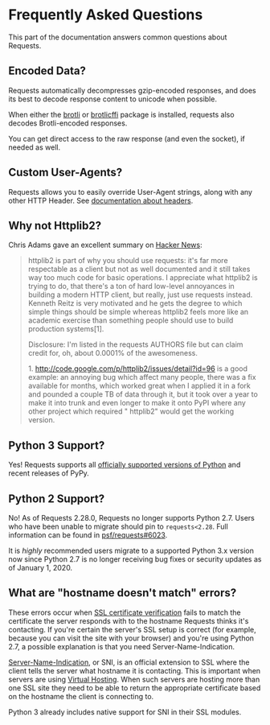 # Frequently Asked Questions

This part of the documentation answers common questions about Requests.

## Encoded Data?

Requests automatically decompresses gzip-encoded responses, and does
its best to decode response content to unicode when possible.

When either the [brotli](https://pypi.org/project/Brotli/) or [brotlicffi](https://pypi.org/project/brotlicffi/)
package is installed, requests also decodes Brotli-encoded responses.

You can get direct access to the raw response (and even the socket),
if needed as well.

## Custom User-Agents?

Requests allows you to easily override User-Agent strings, along with
any other HTTP Header. See [documentation about headers](/user/quickstart#custom-headers).

## Why not Httplib2?

Chris Adams gave an excellent summary on
[Hacker News](http://news.ycombinator.com/item?id=2884406):

> httplib2 is part of why you should use requests: it's far more respectable
> as a client but not as well documented and it still takes way too much code
> for basic operations. I appreciate what httplib2 is trying to do, that
> there's a ton of hard low-level annoyances in building a modern HTTP
> client, but really, just use requests instead. Kenneth Reitz is very
> motivated and he gets the degree to which simple things should be simple
> whereas httplib2 feels more like an academic exercise than something
> people should use to build production systems[1].
>
> Disclosure: I'm listed in the requests AUTHORS file but can claim credit
> for, oh, about 0.0001% of the awesomeness.
>
> 1\. http://code.google.com/p/httplib2/issues/detail?id=96 is a good example:
> an annoying bug which affect many people, there was a fix available for
> months, which worked great when I applied it in a fork and pounded a couple
> TB of data through it, but it took over a year to make it into trunk and
> even longer to make it onto PyPI where any other project which required "
> httplib2" would get the working version.

## Python 3 Support?

Yes! Requests supports all [officially supported versions of Python](https://devguide.python.org/versions/)
and recent releases of PyPy.

## Python 2 Support?

No! As of Requests 2.28.0, Requests no longer supports Python 2.7. Users who
have been unable to migrate should pin to `requests<2.28`. Full information
can be found in [psf/requests#6023](https://github.com/psf/requests/issues/6023).

It is _highly_ recommended users migrate to a supported Python 3.x version now since
Python 2.7 is no longer receiving bug fixes or security updates as of January 1, 2020.

## What are "hostname doesn't match" errors?

These errors occur when [SSL certificate verification](/user/advanced/ssl-cert-verification)
fails to match the certificate the server responds with to the hostname
Requests thinks it's contacting. If you're certain the server's SSL setup is
correct (for example, because you can visit the site with your browser) and
you're using Python 2.7, a possible explanation is that you need
Server-Name-Indication.

[Server-Name-Indication](https://en.wikipedia.org/wiki/Server_Name_Indication), or SNI, is an official extension to SSL where the
client tells the server what hostname it is contacting. This is important
when servers are using [Virtual Hosting](https://en.wikipedia.org/wiki/Virtual_hosting). When such servers are hosting
more than one SSL site they need to be able to return the appropriate
certificate based on the hostname the client is connecting to.

Python 3 already includes native support for SNI in their SSL modules.
